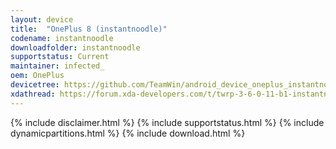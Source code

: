 ```yaml
---
layout: device
title:  "OnePlus 8 (instantnoodle)"
codename: instantnoodle
downloadfolder: instantnoodle
supportstatus: Current
maintainer: infected_
oem: OnePlus
devicetree: https://github.com/TeamWin/android_device_oneplus_instantnoodle
xdathread: https://forum.xda-developers.com/t/twrp-3-6-0-11-b1-instantnoodle-twrp-for-oneplus-8-8pro-beta.4341707/
---
```

{% include disclaimer.html %}
{% include supportstatus.html %}
{% include dynamicpartitions.html %}
{% include download.html %}